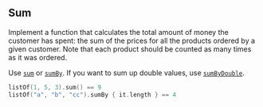 ## Sum

Implement a function that calculates the total amount of money the customer has spent:
the sum of the prices for all the products ordered by a given customer. 
Note that each product should be counted as many times as it was ordered.

Use
[`sum`](https://kotlinlang.org/api/latest/jvm/stdlib/kotlin.collections/sum.html) or
[`sumBy`](https://kotlinlang.org/api/latest/jvm/stdlib/kotlin.collections/sum-by.html).
If you want to sum up double values, use
[`sumByDouble`](https://kotlinlang.org/api/latest/jvm/stdlib/kotlin.collections/sum-by-double.html).

```kotlin
listOf(1, 5, 3).sum() == 9
listOf("a", "b", "cc").sumBy { it.length } == 4
```
